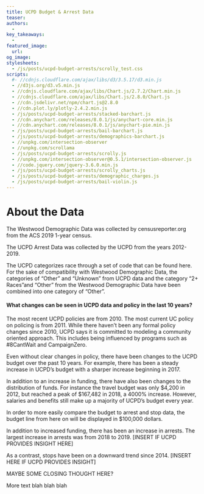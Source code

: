 ```yaml
---
title: UCPD Budget & Arrest Data
teaser:
authors:
  -
key_takeaways:
  -
featured_image:
  url:
og_image:
stylesheets:
  - /js/posts/ucpd-budget-arrests/scrolly_test.css
scripts:
  #- //cdnjs.cloudflare.com/ajax/libs/d3/3.5.17/d3.min.js
  - //d3js.org/d3.v5.min.js
  - //cdnjs.cloudflare.com/ajax/libs/Chart.js/2.7.2/Chart.min.js
  - //cdnjs.cloudflare.com/ajax/libs/Chart.js/2.8.0/Chart.js
  - //cdn.jsdelivr.net/npm/chart.js@2.8.0
  - //cdn.plot.ly/plotly-2.4.2.min.js
  - /js/posts/ucpd-budget-arrests/stacked-barchart.js
  - //cdn.anychart.com/releases/8.0.1/js/anychart-core.min.js
  - //cdn.anychart.com/releases/8.0.1/js/anychart-pie.min.js
  - /js/posts/ucpd-budget-arrests/bail-barchart.js
  - /js/posts/ucpd-budget-arrests/demographics-barchart.js
  - //unpkg.com/intersection-observer
  - //unpkg.com/scrollama
  - /js/posts/ucpd-budget-arrests/scrolly.js
  - //unpkg.com/intersection-observer@0.5.1/intersection-observer.js
  - //code.jquery.com/jquery-3.6.0.min.js
  - /js/posts/ucpd-budget-arrests/scrolly_charts.js
  - /js/posts/ucpd-budget-arrests/demographic_charges.js
  - /js/posts/ucpd-budget-arrests/bail-violin.js
---
```


<div id="barchart-wrapper">
  <canvas id="barchart-uclapd"></canvas>
</div>

<div height = "800">
  <canvas id="race_chart"></canvas> 
</div>
<div height = "800">
  <canvas id="gender_chart"></canvas> 
</div>
<div height = "800">
  <canvas id="age_chart"></canvas> 
</div>

<div height = "800">
  <canvas id="demographic_charges"></canvas> 
</div>
<h1>About the Data</h1>
<p>The Westwood Demographic Data was collected by censusreporter.org from the ACS 2019 1-year census.</p>

<p>The UCPD Arrest Data was collected by the UCPD from the years 2012-2019.</p>

<p>The UCPD categorizes race through a set of code that can be found here. For the sake of compatibility with Westwood Demographic Data, the categories of “Other” and “Unknown” from UCPD data and the category “2+ Races”and “Other” from the Westwood Demographic Data have been combined into one category of “Other”.</p>

<section class = 'scrollama'>
    <section id="stick">
      <article id = 'scrolly_area'>
        <div class="step first" id = "2010" data-step="1">
          <h1 class = "scrolly_title">What changes can be seen in UCPD data and policy in the last 10 years?</h1>
          <p>The most recent UCPD policies are from 2010. The most current UC policy on policing is from 2011. While there haven’t been any formal policy changes since 2010, UCPD says it is committed to modeling a community oriented approach. This includes being influenced by programs such as #8CantWait and CampaignZero. </p>
        </div>
        <!-- <div class = "step later" id ="2012">Our data begins in 2012.</div> -->
        <figure>
          <div class = "BudgetStopChart" id = "BudgetStop">
            <canvas id="myChart"></canvas>
          </div>
        </figure>
        <div class="step later" data-step="2">
          <p>Even without clear changes in policy, there have been changes to the UCPD budget over the past 10 years. For example, there has been a steady increase in UCPD’s budget with a sharper increase beginning in 2017. </p>
        </div>
        <div class="step later" data-step="3">
          <p>In addition to an increase in funding, there have also been changes to the distribution of funds. For instance the travel budget was only $4,200 in 2012, but reached a peak of $167,482 in 2018, a 4000% increase. However, salaries and benefits still make up a majority of UCPD’s budget every year.</p>
        </div>
        <div class="step later" data-step="4">
          <p>In order to more easily compare the budget to arrest and stop data, the budget line from here on will be displayed in $100,000 dollars. </p>
        </div>
        <div class="step later" data-step="5">
          <p>In addition to increased funding, there has been an increase in arrests. The largest increase in arrests was from 2018 to 2019. [INSERT IF UCPD PROVIDES INSIGHT HERE] </p>
        </div>
        <!-- <div class="step later chart" data-step="6">
          <iframe title="Arrests by Category" aria-label="Bar Chart" id="datawrapper-chart-XGN30" src="https://datawrapper.dwcdn.net/XGN30/1/" scrolling="no" frameborder="0" style="width: 0; min-width: 100% !important; border: none;" height="645 !important"></iframe><script type="text/javascript">!function(){"use strict";window.addEventListener("message",(function(e){if(void 0!==e.data["datawrapper-height"]){var t=document.querySelectorAll("iframe");for(var a in e.data["datawrapper-height"])for(var r=0;r<t.length;r++){if(t[r].contentWindow===e.source)t[r].style.height=e.data["datawrapper-height"][a]+"px"}}}))}();
          </script>
        </div> -->
        <div class="step later" data-step="6">
          <p>As a contrast, stops have been on a downward trend since 2014. [INSERT HERE IF UCPD PROVIDES INSIGHT]</p>
        </div>
        <div class="step last" data-step="7">
          <p>MAYBE SOME CLOSING THOUGHT HERE?</p>
        </div>
        </article>
    </section>
</section>

<div class="bail-barchart">
  <canvas id='bail-chart-ucpd'> </canvas>
</div>

<p>More text blah blah blah</p>

<div id='myDiv'></div>
